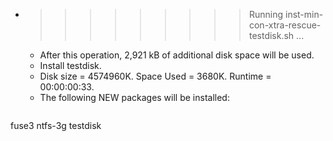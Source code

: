 * >>>>>>>>> Running inst-min-con-xtra-rescue-testdisk.sh ...
  * After this operation, 2,921 kB of additional disk space will be used.
  * Install testdisk.
  * Disk size = 4574960K. Space Used = 3680K. Runtime = 00:00:00:33.
  * The following NEW packages will be installed:
  ```bash
fuse3 ntfs-3g testdisk
  ```
